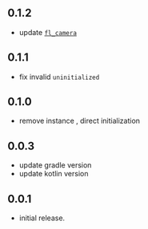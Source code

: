 ## 0.1.2
 * update [`fl_camera`](https://pub.dev/packages/fl_camera)
## 0.1.1
 * fix invalid `uninitialized`
## 0.1.0
 * remove instance , direct initialization
## 0.0.3
 * update gradle version
 * update kotlin version
## 0.0.1
 * initial release.
